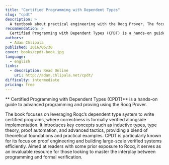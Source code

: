 ```yaml
---
title: "Certified Programming with Dependent Types"
slug: "cpdt"
description: >
  A textbook about practical engineering with the Rocq Prover. The focus is on building programs with proofs of correctness, using dependent types and scripted proof automation.
recommendation: >
  Certified Programming with Dependent Types (CPDT) is a hands-on guide to advanced programming and proving using the Rocq Prover. The book focuses on leveraging Roqc’s dependent type system to write certified programs, where correctness is formally verified alongside implementation. It introduces key concepts such as inductive types, type theory, proof automation, and advanced tactics, providing a blend of theoretical foundations and practical examples. CPDT is particularly known for its focus on proof engineering and building large-scale verified systems efficiently. Aimed at readers with some prior exposure to Rocq, it serves as an invaluable resource for those looking to master the interplay between programming and formal verification.
authors:
  - Adam Chlipala
published: 2016/06/30
cover: books/cpdt-book.jpg
language:
  - english
links:
  - description: Read Online
    uri: http://adam.chlipala.net/cpdt/
difficulty: intermediate
pricing: free
---
```


**  Certified Programming with Dependent Types (CPDT)** is a hands-on guide to advanced programming and proving using the Rocq Prover.

The book focuses on leveraging Roqc’s dependent type system to write certified programs, where correctness is formally verified alongside implementation. It introduces key concepts such as inductive types, type theory, proof automation, and advanced tactics, providing a blend of theoretical foundations and practical examples. CPDT is particularly known for its focus on proof engineering and building large-scale verified systems efficiently. Aimed at readers with some prior exposure to Rocq, it serves as an invaluable resource for those looking to master the interplay between programming and formal verification.